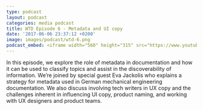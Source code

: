 ```yaml
---
type: podcast
layout: podcast
categories: media podcast
title: WTD Episode 6 - Metadata and UI copy
date: '2017-06-06 23:37:12 +0200'
image: images/podcast/wtd-6.png
podcast_embed: <iframe width="560" height="315" src="https://www.youtube.com/embed/uGnDzVoJ2Lw" frameborder="0" allowfullscreen></iframe>
---
```


In this episode, we explore the role of metadata in documentation and how it can be used to classify topics and assist in the discoverability of information. We’re joined by special guest Eva Jackolis who explains a strategy for metadata used in German mechanical engineering documentation. We also discuss involving tech writers in UX copy and the challenges inherent in influencing UI copy, product naming, and working with UX designers and product teams.
